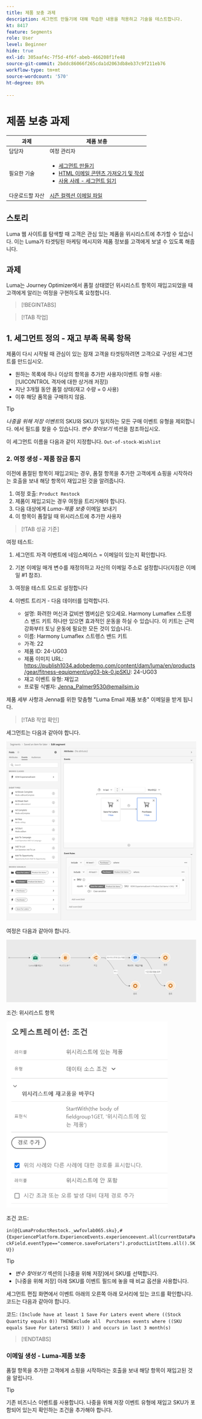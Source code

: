 ```yaml
---
title: 제품 보충 과제
description: 세그먼트 만들기에 대해 학습한 내용을 적용하고 기술을 테스트합니다.
kt: 8417
feature: Segments
role: User
level: Beginner
hide: true
exl-id: 305aaf4c-7f5d-4f6f-abeb-466208f1fe48
source-git-commit: 2bddc86066f265cda1d2063db8eb37c9f211eb76
workflow-type: tm+mt
source-wordcount: '570'
ht-degree: 89%

---
```


# 제품 보충 과제

| 과제 | 제품 보충 |
|---|---|
| 담당자 | 여정 관리자 |
| 필요한 기술 | <ul><li>[세그먼트 만들기](https://experienceleague.adobe.com/docs/journey-optimizer-learn/tutorials/create-segments.html?lang=ko)</li><li> [HTML 이메일 콘텐츠 가져오기 및 작성](https://experienceleague.adobe.com/docs/journey-optimizer-learn/tutorials/create-messages/import-and-author-html-email-content.html?lang=ko)</li><li>[사용 사례 - 세그먼트 읽기](https://experienceleague.adobe.com/docs/journey-optimizer-learn/tutorials/create-journeys/use-case-read-segment.html?lang=ko)</li> |
| 다운로드할 자산 | [시즌 컬렉션 이메일 파일](/help/challenges/assets/email-assets/emails-seasonal-collection-announcement.zip) |

## 스토리

Luma 웹 사이트를 탐색할 때 고객은 관심 있는 제품을 위시리스트에 추가할 수 있습니다. 이는 Luma가 타겟팅된 마케팅 메시지와 제품 정보를 고객에게 보낼 수 있도록 해줍니다.

## 과제

Luma는 Journey Optimizer에서 품절 상태였던 위시리스트 항목이 재입고되었을 때 고객에게 알리는 여정을 구현하도록 요청합니다.

>[!BEGINTABS]

>[!TAB 작업]

## 1. 세그먼트 정의 - 재고 부족 목록 항목

제품이 다시 시작될 때 관심이 있는 잠재 고객을 타겟팅하려면 고객으로 구성된 세그먼트를 만드십시오.

* 원하는 목록에 하나 이상의 항목을 추가한 사용자(이벤트 유형 사용: [!UICONTROL 격자에 대한 상거래 저장])
* 지난 3개월 동안 품절 상태(재고 수량 = 0 사용)
* 이후 해당 품목을 구매하지 않음.

>[!TIP]
>*나중을 위해 저장 이벤트*&#x200B;의 SKU와 SKU가 일치하는 모든 구매 이벤트 유형을 제외합니다. 에서 필드를 찾을 수 있습니다. *변수 찾아보기* 섹션을 참조하십시오.

이 세그먼트 이름을 다음과 같이 지정합니다. `Out-of-stock-Wishlist`


### 2. 여정 생성 - 제품 잠금 통지

이전에 품절된 항목이 재입고되는 경우, 품절 항목을 추가한 고객에게 쇼핑을 시작하라는 호출을 보내 해당 항목이 재입고된 것을 알려줍니다.

1. 여정 호출: `Product Restock`
2. 제품이 재입고되는 경우 여정을 트리거해야 합니다.
3. 다음 대상에게 *Luma-제품 보충* 이메일 보내기
4. 이 항목이 품절일 때 위시리스트에 추가한 사용자

>[!TAB 성공 기준]

여정 테스트:

1. 세그먼트 자격 이벤트에 네임스페이스 = 이메일이 있는지 확인합니다.
1. 기본 이메일 매개 변수를 재정의하고 자신의 이메일 주소로 설정합니다(지침은 이메일 #1 참조).
1. 여정을 테스트 모드로 설정합니다
1. 이벤트 트리거 - 다음 데이터를 입력합니다.

   * 설명: 화려한 머신과 값비싼 멤버십은 잊으세요. Harmony Lumaflex 스트렝스 밴드 키트 하나만 있으면 효과적인 운동을 하실 수 있습니다. 이 키트는 근력 강화부터 토닝 운동에 필요한 모든 것이 있습니다.
   * 이름: Harmony Lumaflex 스트렝스 밴드 키트
   * 가격: 22
   * 제품 ID: 24-UG03
   * 제품 이미지 URL: https://publish1034.adobedemo.com/content/dam/luma/en/products/gear/fitness-equipment/ug03-bk-0.jpSKU: 24-UG03
   * 재고 이벤트 유형: 재입고
   * 프로필 식별자: Jenna_Palmer9530@emailsim.io

제품 세부 사항과 Jenna를 위한 맞춤형 &quot;Luma Email 제품 보충&quot; 이메일을 받게 됩니다.

>[!TAB 작업 확인]

세그먼트는 다음과 같아야 합니다.

![세그먼트 - 품절 위시리스트 항목](/help/challenges/assets/C1-S2.png)




여정은 다음과 같아야 합니다.

![제품 보충 여정](/help/challenges/assets/c3-j3-journey.png)

조건: 위시리스트 항목

![조건 - 위시리스트 항목](/help/challenges/assets/c3-j3-condition.png)

조건 코드:

```in(@{LumaProductRestock._wwfovlab065.sku},#{ExperiencePlatform.ExperienceEvents.experienceevent.all(currentDataPackField.eventType=="commerce.saveForLaters").productListItems.all().SKU})```


>[!TIP]
> * *변수 찾아보기* 섹션의 [나중을 위해 저장]에서 SKU를 선택합니다.
> * [나중을 위해 저장] 아래 SKU를 이벤트 필드에 놓을 때 비교 옵션을 사용합니다.


세그먼트 편집 화면에서 이벤트 아래의 오른쪽 아래 모서리에 있는 코드를 확인합니다. 코드는 다음과 같아야 합니다.

코드:
```(Include have at least 1 Save For Laters event where ((Stock Quantity equals 0)) THENExclude all  Purchases events where ((SKU equals Save For Laters1 SKU)) ) and occurs in last 3 month(s)```

>[!ENDTABS]

### 이메일 생성 - Luma-제품 보충

품절 항목을 추가한 고객에게 쇼핑을 시작하라는 호출을 보내 해당 항목이 재입고된 것을 알립니다.



>[!TIP]
>
> 기존 비즈니스 이벤트를 사용합니다. 나중을 위해 저장 이벤트 유형에 재입고 SKU가 포함되어 있는지 확인하는 조건을 추가해야 합니다.




